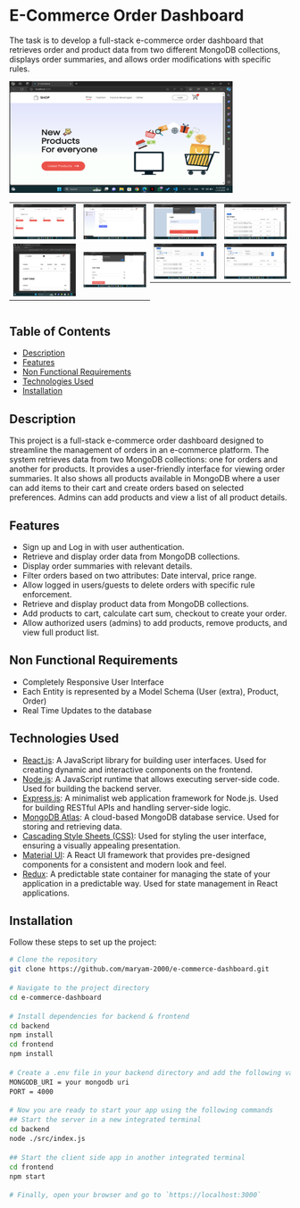 # E-Commerce Order Dashboard

The task is to develop a full-stack e-commerce order dashboard that retrieves order and product data from two different MongoDB collections, displays order summaries, and allows order modifications with specific rules.

<img src="Screenshots/Home-Page.png" width="400" height="200" />

<div style="display: flex; justify-content: space-between; margin-bottom: 20px;">
  <table>
  <tr>
    <td><img src="Screenshots/Products.png" width="200" /></td>
    <td><img src="Screenshots/admin-add-product.png" width="200" /></td>
  </tr>
  <tr>
    <td><img src="Screenshots/cart-tablet-view.png" width="200" /></td>
    <td><img src="Screenshots/cart-login-validation.png" width="200" /></td>
  </tr>
</table>

<table>
  <tr>
    <td><img src="Screenshots/login-validation.png" width="200" /></td>
    <td><img src="Screenshots/order-summaries.png" width="200" /></td>
  </tr>
  <tr>
    <td><img src="Screenshots/order-filters.png" width="200" /></td>
    <td><img src="Screenshots/filtered-orders.png" width="200" /></td>
  </tr>
</table>
</div>


## Table of Contents
  - [Description](#description)
  - [Features](#features)
  - [Non Functional Requirements](#non-functional-requirements)
  - [Technologies Used](#technologies-used)
  - [Installation](#installation)

## Description

This project is a full-stack e-commerce order dashboard designed to streamline the management of orders in an e-commerce platform. The system retrieves data from two MongoDB collections: one for orders and another for products. It provides a user-friendly interface for viewing order summaries. It also shows all products available in MongoDB where a user can add items to their cart and create orders based on selected preferences. Admins can add products and view a list of all product details.

## Features

- Sign up and Log in with user authentication.
- Retrieve and display order data from MongoDB collections.
- Display order summaries with relevant details.
- Filter orders based on two attributes: Date interval, price range.
- Allow logged in users/guests to delete orders with specific rule enforcement.
- Retrieve and display product data from MongoDB collections.
- Add products to cart, calculate cart sum, checkout to create your order.
- Allow authorized users (admins) to add products, remove products, and view full product list.

## Non Functional Requirements

- Completely Responsive User Interface
- Each Entity is represented by a Model Schema (User (extra), Product, Order)
- Real Time Updates to the database

## Technologies Used

- [React.js](https://reactjs.org/): A JavaScript library for building user interfaces. Used for creating dynamic and interactive components on the frontend.
- [Node.js](https://nodejs.org/en/): A JavaScript runtime that allows executing server-side code. Used for building the backend server.
- [Express.js](https://expressjs.com/): A minimalist web application framework for Node.js. Used for building RESTful APIs and handling server-side logic.
- [MongoDB Atlas](https://www.mongodb.com/cloud/atlas): A cloud-based MongoDB database service. Used for storing and retrieving data.
- [Cascading Style Sheets (CSS)](https://www.w3schools.com/css): Used for styling the user interface, ensuring a visually appealing presentation.
- [Material UI](https://material-ui.com/): A React UI framework that provides pre-designed components for a consistent and modern look and feel.
- [Redux](https://redux.js.org/): A predictable state container for managing the state of your application in a predictable way. Used for state management 			          in React applications.

## Installation

Follow these steps to set up the project:

```bash
# Clone the repository
git clone https://github.com/maryam-2000/e-commerce-dashboard.git

# Navigate to the project directory
cd e-commerce-dashboard

# Install dependencies for backend & frontend
cd backend
npm install
cd frontend
npm install

# Create a .env file in your backend directory and add the following variables
MONGODB_URI = your mongodb uri
PORT = 4000

# Now you are ready to start your app using the following commands
## Start the server in a new integrated terminal
cd backend
node ./src/index.js

## Start the client side app in another integrated terminal
cd frontend
npm start

# Finally, open your browser and go to `https://localhost:3000`
